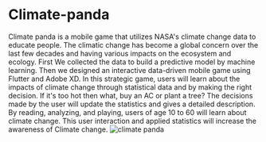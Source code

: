 # Climate-panda
Climate panda is a mobile game that utilizes NASA's climate change data to educate people. The climatic change has become a global concern over the last few decades and having various impacts on the ecosystem and ecology. First We collected the data to build a predictive model by machine learning. Then we designed an interactive data-driven mobile game using Flutter and Adobe XD. In this strategic game, users will learn about the impacts of climate change through statistical data and by making the right decision. If it's too hot then what, buy an AC or plant a tree? The decisions made by the user will update the statistics and gives a detailed description. By reading, analyzing, and playing, users of age 10 to 60 will learn about climate change. This user interaction and applied statistics will increase the awareness of Climate change.
![climate panda](https://user-images.githubusercontent.com/55102265/193386086-c039786c-c8ae-4a8d-9e52-cc11461f981b.png)
